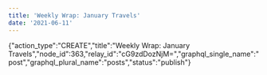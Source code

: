 ```yaml
---
title: 'Weekly Wrap: January Travels'
date: '2021-06-11'
---
```


{"action_type":"CREATE","title":"Weekly Wrap: January Travels","node_id":363,"relay_id":"cG9zdDozNjM=","graphql_single_name":"post","graphql_plural_name":"posts","status":"publish"}
